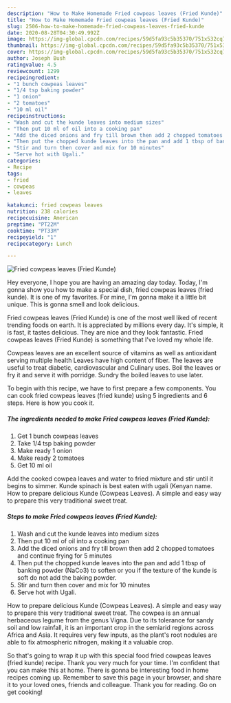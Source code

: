 ```yaml
---
description: "How to Make Homemade Fried cowpeas leaves (Fried Kunde)"
title: "How to Make Homemade Fried cowpeas leaves (Fried Kunde)"
slug: 2506-how-to-make-homemade-fried-cowpeas-leaves-fried-kunde
date: 2020-08-28T04:30:49.992Z
image: https://img-global.cpcdn.com/recipes/59d5fa93c5b35370/751x532cq70/fried-cowpeas-leaves-fried-kunde-recipe-main-photo.jpg
thumbnail: https://img-global.cpcdn.com/recipes/59d5fa93c5b35370/751x532cq70/fried-cowpeas-leaves-fried-kunde-recipe-main-photo.jpg
cover: https://img-global.cpcdn.com/recipes/59d5fa93c5b35370/751x532cq70/fried-cowpeas-leaves-fried-kunde-recipe-main-photo.jpg
author: Joseph Bush
ratingvalue: 4.5
reviewcount: 1299
recipeingredient:
- "1 bunch cowpeas leaves"
- "1/4 tsp baking powder"
- "1 onion"
- "2 tomatoes"
- "10 ml oil"
recipeinstructions:
- "Wash and cut the kunde leaves into medium sizes"
- "Then put 10 ml of oil into a cooking pan"
- "Add the diced onions and fry till brown then add 2 chopped tomatoes and continue frying for 5 minutes"
- "Then put the chopped kunde leaves into the pan and add 1 tbsp of banking powder (NaCo3) to soften or you if the texture of the kunde is soft do not add the baking powder."
- "Stir and turn then cover and mix for 10 minutes"
- "Serve hot with Ugali."
categories:
- Recipe
tags:
- fried
- cowpeas
- leaves

katakunci: fried cowpeas leaves 
nutrition: 238 calories
recipecuisine: American
preptime: "PT22M"
cooktime: "PT33M"
recipeyield: "1"
recipecategory: Lunch

---
```



![Fried cowpeas leaves (Fried Kunde)](https://img-global.cpcdn.com/recipes/59d5fa93c5b35370/751x532cq70/fried-cowpeas-leaves-fried-kunde-recipe-main-photo.jpg)

Hey everyone, I hope you are having an amazing day today. Today, I'm gonna show you how to make a special dish, fried cowpeas leaves (fried kunde). It is one of my favorites. For mine, I'm gonna make it a little bit unique. This is gonna smell and look delicious.

Fried cowpeas leaves (Fried Kunde) is one of the most well liked of recent trending foods on earth. It is appreciated by millions every day. It's simple, it is fast, it tastes delicious. They are nice and they look fantastic. Fried cowpeas leaves (Fried Kunde) is something that I've loved my whole life.

Cowpeas leaves are an excellent source of vitamins as well as antioxidant serving multiple health Leaves have high content of fiber. The leaves are useful to treat diabetic, cardiovascular and Culinary uses. Boil the leaves or fry it and serve it with porridge. Sundry the boiled leaves to use later.


To begin with this recipe, we have to first prepare a few components. You can cook fried cowpeas leaves (fried kunde) using 5 ingredients and 6 steps. Here is how you cook it.

<!--inarticleads1-->

##### The ingredients needed to make Fried cowpeas leaves (Fried Kunde):

1. Get 1 bunch cowpeas leaves
1. Take 1/4 tsp baking powder
1. Make ready 1 onion
1. Make ready 2 tomatoes
1. Get 10 ml oil


Add the cooked cowpea leaves and water to fried mixture and stir until it begins to simmer. Kunde spinach is best eaten with ugali (Kenyan name. How to prepare delicious Kunde (Cowpeas Leaves). A simple and easy way to prepare this very traditional sweet treat. 

<!--inarticleads2-->

##### Steps to make Fried cowpeas leaves (Fried Kunde):

1. Wash and cut the kunde leaves into medium sizes
1. Then put 10 ml of oil into a cooking pan
1. Add the diced onions and fry till brown then add 2 chopped tomatoes and continue frying for 5 minutes
1. Then put the chopped kunde leaves into the pan and add 1 tbsp of banking powder (NaCo3) to soften or you if the texture of the kunde is soft do not add the baking powder.
1. Stir and turn then cover and mix for 10 minutes
1. Serve hot with Ugali.


How to prepare delicious Kunde (Cowpeas Leaves). A simple and easy way to prepare this very traditional sweet treat. The cowpea is an annual herbaceous legume from the genus Vigna. Due to its tolerance for sandy soil and low rainfall, it is an important crop in the semiarid regions across Africa and Asia. It requires very few inputs, as the plant&#39;s root nodules are able to fix atmospheric nitrogen, making it a valuable crop. 

So that's going to wrap it up with this special food fried cowpeas leaves (fried kunde) recipe. Thank you very much for your time. I'm confident that you can make this at home. There is gonna be interesting food in home recipes coming up. Remember to save this page in your browser, and share it to your loved ones, friends and colleague. Thank you for reading. Go on get cooking!
